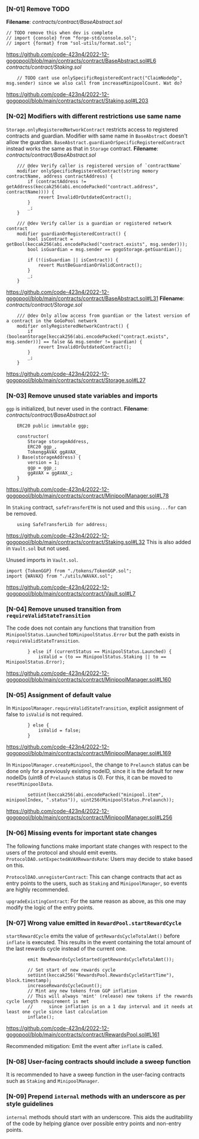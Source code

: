 ### [N-01] Remove TODO  
**Filename**: *contracts/contract/BaseAbstract.sol*
```solidity=6
// TODO remove this when dev is complete
// import {console} from "forge-std/console.sol";
// import {format} from "sol-utils/format.sol";
```
https://github.com/code-423n4/2022-12-gogopool/blob/main/contracts/contract/BaseAbstract.sol#L6
*contracts/contract/Staking.sol*
```solidity=203
	// TODO cant use onlySpecificRegisteredContract("ClaimNodeOp", msg.sender) since we also call from increaseMinipoolCount. Wat do?
```
https://github.com/code-423n4/2022-12-gogopool/blob/main/contracts/contract/Staking.sol#L203

### [N-02] Modifiers with different restrictions use same name 
`Storage.onlyRegisteredNetworkContract` restricts access to registered contracts and guardian. Modifier with same name in `BaseAbstract` doesn't allow the guardian. `BaseAbstract.guardianOrSpecificRegisteredContract` instead works the same as that in `Storage` contract.
**Filename**: *contracts/contract/BaseAbstract.sol*
```solidity=31
	/// @dev Verify caller is registered version of `contractName`
	modifier onlySpecificRegisteredContract(string memory contractName, address contractAddress) {
		if (contractAddress != getAddress(keccak256(abi.encodePacked("contract.address", contractName)))) {
			revert InvalidOrOutdatedContract();
		}
		_;
	}

	/// @dev Verify caller is a guardian or registered network contract
	modifier guardianOrRegisteredContract() {
		bool isContract = getBool(keccak256(abi.encodePacked("contract.exists", msg.sender)));
		bool isGuardian = msg.sender == gogoStorage.getGuardian();

		if (!(isGuardian || isContract)) {
			revert MustBeGuardianOrValidContract();
		}
		_;
	}
```
https://github.com/code-423n4/2022-12-gogopool/blob/main/contracts/contract/BaseAbstract.sol#L31
**Filename**: *contracts/contract/Storage.sol*
```solidity=27
	/// @dev Only allow access from guardian or the latest version of a contract in the GoGoPool network
	modifier onlyRegisteredNetworkContract() {
		if (booleanStorage[keccak256(abi.encodePacked("contract.exists", msg.sender))] == false && msg.sender != guardian) {
			revert InvalidOrOutdatedContract();
		}
		_;
	}
```
https://github.com/code-423n4/2022-12-gogopool/blob/main/contracts/contract/Storage.sol#L27

### [N-03] Remove unused state variables and imports
`ggp` is initialized, but never used in the contract.
**Filename**: *contracts/contract/BaseAbstract.sol*
```solidity=78
	ERC20 public immutable ggp;
```
```solidity=177
	constructor(
		Storage storageAddress,
		ERC20 ggp_,
		TokenggAVAX ggAVAX_
	) Base(storageAddress) {
		version = 1;
		ggp = ggp_;
		ggAVAX = ggAVAX_;
	}
```
https://github.com/code-423n4/2022-12-gogopool/blob/main/contracts/contract/MinipoolManager.sol#L78

In `Staking` contract, `safeTransferETH` is not used and this `using...for` can be removed.
```solidity=32
	using SafeTransferLib for address;
```
https://github.com/code-423n4/2022-12-gogopool/blob/main/contracts/contract/Staking.sol#L32
This is also added in `Vault.sol` but not used.

Unused imports in `Vault.sol`.
```solidity=7
import {TokenGGP} from "./tokens/TokenGGP.sol";
import {WAVAX} from "./utils/WAVAX.sol";
```
https://github.com/code-423n4/2022-12-gogopool/blob/main/contracts/contract/Vault.sol#L7

### [N-04] Remove unused transition from `requireValidStateTransition`
The code does not contain any functions that transition from `MinipoolStatus.Launched` to`MinipoolStatus.Error` but the path exists in `requireValidStateTransition`.
```solidity=159
		} else if (currentStatus == MinipoolStatus.Launched) {
			isValid = (to == MinipoolStatus.Staking || to == MinipoolStatus.Error);
```
https://github.com/code-423n4/2022-12-gogopool/blob/main/contracts/contract/MinipoolManager.sol#L160

### [N-05] Assignment of default value
In `MinipoolManager.requireValidStateTransition`, explicit assignment of false to `isValid` is not required.
```solidity=168
		} else {
			isValid = false;
		}
```
https://github.com/code-423n4/2022-12-gogopool/blob/main/contracts/contract/MinipoolManager.sol#L169

In `MinipoolManager.createMinipool`, the change to `Prelaunch` status can be done only for a previously existing nodeID, since it is the default for new nodeIDs (uint8 of `Prelaunch` status is 0). For this, it can be moved to `resetMinipoolData`.
```solidity=256
		setUint(keccak256(abi.encodePacked("minipool.item", minipoolIndex, ".status")), uint256(MinipoolStatus.Prelaunch));
```

https://github.com/code-423n4/2022-12-gogopool/blob/main/contracts/contract/MinipoolManager.sol#L256

### [N-06] Missing events for important state changes
The following functions make important state changes with respect to the users of the protocol and should emit events.
`ProtocolDAO.setExpectedAVAXRewardsRate`: Users may decide to stake based on this.

`ProtocolDAO.unregisterContract`: This can change contracts that act as entry points to the users, such as `Staking` and `MinipoolManager`, so events are highly recommended.

`upgradeExistingContract`: For the same reason as above, as this one may modify the logic of the entry points.

### [N-07] Wrong value emitted in `RewardPool.startRewardCycle`
`startRewardCycle` emits the value of  `getRewardsCycleTotalAmt()` before `inflate` is executed. This results in the event containing the total amount of the last rewards cycle instead of the current one.
```solidity=161
		emit NewRewardsCycleStarted(getRewardsCycleTotalAmt());

		// Set start of new rewards cycle
		setUint(keccak256("RewardsPool.RewardsCycleStartTime"), block.timestamp);
		increaseRewardsCycleCount();
		// Mint any new tokens from GGP inflation
		// This will always 'mint' (release) new tokens if the rewards cycle length requirement is met
		// 		since inflation is on a 1 day interval and it needs at least one cycle since last calculation
		inflate();
```

https://github.com/code-423n4/2022-12-gogopool/blob/main/contracts/contract/RewardsPool.sol#L161

Recommended mitigation:
Emit the event after `inflate` is called.

### [N-08] User-facing contracts should include a sweep function
It is recommended to have a sweep function in the user-facing contracts such as `Staking` and `MinipoolManager`.

### [N-09] Prepend `internal` methods with an underscore as per style guidelines
`internal` methods should start with an underscore. This aids the auditability of the code by helping glance over possible entry points and non-entry points.
